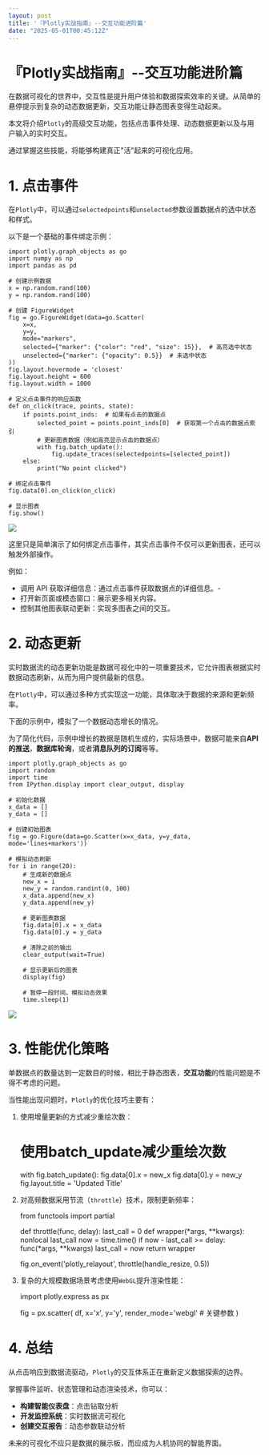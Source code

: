 ```yaml
---
layout: post
title: '『Plotly实战指南』--交互功能进阶篇'
date: "2025-05-01T00:45:12Z"
---
```

『Plotly实战指南』--交互功能进阶篇
=====================

在数据可视化的世界中，交互性是提升用户体验和数据探索效率的关键。从简单的悬停提示到复杂的动态数据更新，交互功能让静态图表变得生动起来。

本文将介绍`Plotly`的高级交互功能，包括点击事件处理、动态数据更新以及与用户输入的实时交互。

通过掌握这些技能，将能够构建真正"活"起来的可视化应用。

1\. 点击事件
========

在`Plotly`中，可以通过`selectedpoints`和`unselected`参数设置数据点的选中状态和样式。

以下是一个基础的事件绑定示例：

    import plotly.graph_objects as go
    import numpy as np
    import pandas as pd
    
    # 创建示例数据
    x = np.random.rand(100)
    y = np.random.rand(100)
    
    # 创建 FigureWidget
    fig = go.FigureWidget(data=go.Scatter(
        x=x,
        y=y,
        mode="markers",
        selected={"marker": {"color": "red", "size": 15}},  # 高亮选中状态
        unselected={"marker": {"opacity": 0.5}}  # 未选中状态
    ))
    fig.layout.hovermode = 'closest'
    fig.layout.height = 600
    fig.layout.width = 1000
    
    # 定义点击事件的响应函数
    def on_click(trace, points, state):
        if points.point_inds:  # 如果有点击的数据点
            selected_point = points.point_inds[0]  # 获取第一个点击的数据点索引
            # 更新图表数据（例如高亮显示点击的数据点）
            with fig.batch_update():
                fig.update_traces(selectedpoints=[selected_point])
        else:
            print("No point clicked")
    
    # 绑定点击事件
    fig.data[0].on_click(on_click)
    
    # 显示图表
    fig.show()
    

![](https://img2024.cnblogs.com/blog/83005/202504/83005-20250430085937756-1145498434.gif)

这里只是简单演示了如何绑定点击事件，其实点击事件不仅可以更新图表，还可以触发外部操作。

例如：

*   调用 API 获取详细信息：通过点击事件获取数据点的详细信息。-
*   打开新页面或模态窗口：展示更多相关内容。
*   控制其他图表联动更新：实现多图表之间的交互。

2\. 动态更新
========

实时数据流的动态更新功能是数据可视化中的一项重要技术，它允许图表根据实时数据动态刷新，从而为用户提供最新的信息。

在`Plotly`中，可以通过多种方式实现这一功能，具体取决于数据的来源和更新频率。

下面的示例中，模拟了一个数据动态增长的情况。

为了简化代码，示例中增长的数据是随机生成的，实际场景中，数据可能来自**API的推送**，**数据库轮询**，或者**消息队列的订阅**等等。

    import plotly.graph_objects as go
    import random
    import time
    from IPython.display import clear_output, display
    
    # 初始化数据
    x_data = []
    y_data = []
    
    # 创建初始图表
    fig = go.Figure(data=go.Scatter(x=x_data, y=y_data, mode='lines+markers'))
    
    # 模拟动态刷新
    for i in range(20):
        # 生成新的数据点
        new_x = i
        new_y = random.randint(0, 100)
        x_data.append(new_x)
        y_data.append(new_y)
    
        # 更新图表数据
        fig.data[0].x = x_data
        fig.data[0].y = y_data
    
        # 清除之前的输出
        clear_output(wait=True)
    
        # 显示更新后的图表
        display(fig)
    
        # 暂停一段时间，模拟动态效果
        time.sleep(1)
    

![](https://img2024.cnblogs.com/blog/83005/202504/83005-20250430085937770-812974537.gif)

3\. 性能优化策略
==========

单数据点的数量达到一定数目的时候，相比于静态图表，**交互功能**的性能问题是不得不考虑的问题。

当性能出现问题时，`Plotly`的优化技巧主要有：

1.  使用增量更新的方式减少重绘次数：

    # 使用batch_update减少重绘次数
    with fig.batch_update():
        fig.data[0].x = new_x
        fig.data[0].y = new_y
        fig.layout.title = 'Updated Title'
    

2.  对高频数据采用节流（`throttle`）技术，限制更新频率：

    from functools import partial
    
    def throttle(func, delay):
        last_call = 0
        def wrapper(*args, **kwargs):
            nonlocal last_call
            now = time.time()
            if now - last_call >= delay:
                func(*args, **kwargs)
                last_call = now
        return wrapper
    
    fig.on_event('plotly_relayout', throttle(handle_resize, 0.5))
    

3.  复杂的大规模数据场景考虑使用`WebGL`提升渲染性能：

    import plotly.express as px
    
    fig = px.scatter(
        df,
        x='x',
        y='y',
        render_mode='webgl'  # 关键参数
    )
    

4\. 总结
======

从点击响应到数据流驱动，`Plotly`的交互体系正在重新定义数据探索的边界。

掌握事件监听、状态管理和动态渲染技术，你可以：

*   **构建智能仪表盘**：点击钻取分析
*   **开发监控系统**：实时数据流可视化
*   **创建交互报告**：动态参数联动分析

未来的可视化不应只是数据的展示板，而应成为人机协同的智能界面。